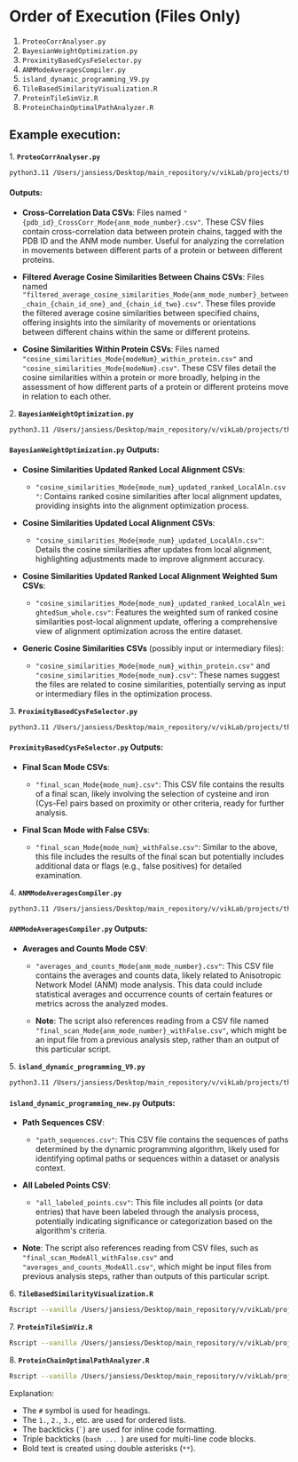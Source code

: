 
# Order of Execution (Files Only)

1. `ProteoCorrAnalyser.py`
2. `BayesianWeightOptimization.py`
3. `ProximityBasedCysFeSelector.py`
4. `ANMModeAveragesCompiler.py`
5. `island_dynamic_programming_V9.py`
6. `TileBasedSimilarityVisualization.R`
7. `ProteinTileSimViz.R`
8. `ProteinChainOptimalPathAnalyzer.R`

## Example execution:
1\. **`ProteoCorrAnalyser.py`**

   ```bash
   python3.11 /Users/jansiess/Desktop/main_repository/v/vikLab/projects/thesis/aim1/paper_1_code/current_version/ProteoCorrAnalyser.py 5t5i 2fdn All G A;
   ```

   #### Outputs:
   - **Cross-Correlation Data CSVs**: Files named `"{pdb_id}_CrossCorr_Mode{anm_mode_number}.csv"`. These CSV files contain cross-correlation data between protein chains, tagged with the PDB ID and the ANM mode number. Useful for analyzing the correlation in movements between different parts of a protein or between different proteins.

   - **Filtered Average Cosine Similarities Between Chains CSVs**: Files named `"filtered_average_cosine_similarities_Mode{anm_mode_number}_between_chain_{chain_id_one}_and_{chain_id_two}.csv"`. These files provide the filtered average cosine similarities between specified chains, offering insights into the similarity of movements or orientations between different chains within the same or different proteins.

   - **Cosine Similarities Within Protein CSVs**: Files named `"cosine_similarities_Mode{modeNum}_within_protein.csv"` and `"cosine_similarities_Mode{modeNum}.csv"`. These CSV files detail the cosine similarities within a protein or more broadly, helping in the assessment of how different parts of a protein or different proteins move in relation to each other.



2\. **`BayesianWeightOptimization.py`**

   ```bash
   python3.11 /Users/jansiess/Desktop/main_repository/v/vikLab/projects/thesis/aim1/paper_1_code/current_version/BayesianWeightOptimization.py All 5t5i.chainG.nowa
   ```

   #### `BayesianWeightOptimization.py` Outputs:

   - **Cosine Similarities Updated Ranked Local Alignment CSVs**:
      - `"cosine_similarities_Mode{mode_num}_updated_ranked_LocalAln.csv"`: Contains ranked cosine similarities after local alignment updates, providing insights into the alignment optimization process.

   - **Cosine Similarities Updated Local Alignment CSVs**:
      - `"cosine_similarities_Mode{mode_num}_updated_LocalAln.csv"`: Details the cosine similarities after updates from local alignment, highlighting adjustments made to improve alignment accuracy.

   - **Cosine Similarities Updated Ranked Local Alignment Weighted Sum CSVs**:
      - `"cosine_similarities_Mode{mode_num}_updated_ranked_LocalAln_weightedSum_whole.csv"`: Features the weighted sum of ranked cosine similarities post-local alignment update, offering a comprehensive view of alignment optimization across the entire dataset.

   - **Generic Cosine Similarities CSVs** (possibly input or intermediary files):
      - `"cosine_similarities_Mode{mode_num}_within_protein.csv"` and `"cosine_similarities_Mode{mode_num}.csv"`: These names suggest the files are related to cosine similarities, potentially serving as input or intermediary files in the optimization process.


3\. **`ProximityBasedCysFeSelector.py`**

   ```bash
   python3.11 /Users/jansiess/Desktop/main_repository/v/vikLab/projects/thesis/aim1/paper_1_code/current_version/ProximityBasedCysFeSelector.py All 5t5i G;
   ```

   #### `ProximityBasedCysFeSelector.py` Outputs:

   - **Final Scan Mode CSVs**:
      - `"final_scan_Mode{mode_num}.csv"`: This CSV file contains the results of a final scan, likely involving the selection of cysteine and iron (Cys-Fe) pairs based on proximity or other criteria, ready for further analysis.

   - **Final Scan Mode with False CSVs**:
      - `"final_scan_Mode{mode_num}_withFalse.csv"`: Similar to the above, this file includes the results of the final scan but potentially includes additional data or flags (e.g., false positives) for detailed examination.




4\. **`ANMModeAveragesCompiler.py`**

   ```bash
   python3.11 /Users/jansiess/Desktop/main_repository/v/vikLab/projects/thesis/aim1/paper_1_code/current_version/ANMModeAveragesCompiler.py All
   ```

   #### `ANMModeAveragesCompiler.py` Outputs:

   - **Averages and Counts Mode CSV**:
      - `"averages_and_counts_Mode{anm_mode_number}.csv"`: This CSV file contains the averages and counts data, likely related to Anisotropic Network Model (ANM) mode analysis. This data could include statistical averages and occurrence counts of certain features or metrics across the analyzed modes.

      - **Note**: The script also references reading from a CSV file named `"final_scan_Mode{anm_mode_number}_withFalse.csv"`, which might be an input file from a previous analysis step, rather than an output of this particular script.





5\. **`island_dynamic_programming_V9.py`**

   ```bash
   python3.11 /Users/jansiess/Desktop/main_repository/v/vikLab/projects/thesis/aim1/paper_1_code/current_version/island_dynamic_programming_V9.py
   ```

   #### `island_dynamic_programming_new.py` Outputs:

   - **Path Sequences CSV**:
      - `"path_sequences.csv"`: This CSV file contains the sequences of paths determined by the dynamic programming algorithm, likely used for identifying optimal paths or sequences within a dataset or analysis context.

   - **All Labeled Points CSV**:
      - `"all_labeled_points.csv"`: This file includes all points (or data entries) that have been labeled through the analysis process, potentially indicating significance or categorization based on the algorithm's criteria.

   - **Note**: The script also references reading from CSV files, such as `"final_scan_ModeAll_withFalse.csv"` and `"averages_and_counts_ModeAll.csv"`, which might be input files from previous analysis steps, rather than outputs of this particular script.





6\. **`TileBasedSimilarityVisualization.R`**

   ```bash
   Rscript --vanilla /Users/jansiess/Desktop/main_repository/v/vikLab/projects/thesis/aim1/paper_1_code/current_version/TileBasedSimilarityVisualization.R 5t5i "Chain G" All
   ```

7\. **`ProteinTileSimViz.R`**

   ```bash
   Rscript --vanilla /Users/jansiess/Desktop/main_repository/v/vikLab/projects/thesis/aim1/paper_1_code/current_version/ProteinTileSimViz.R 5t5i "Chain G" All
   ```

8\. **`ProteinChainOptimalPathAnalyzer.R`**

   ```bash
   Rscript --vanilla /Users/jansiess/Desktop/main_repository/v/vikLab/projects/thesis/aim1/paper_1_code/current_version/ProteinChainOptimalPathAnalyzer.R --pdb-id=5t5i --chain-id=G
   ```


Explanation:
- The `#` symbol is used for headings.
- The `1.`, `2.`, `3.`, etc. are used for ordered lists.
- The backticks (`` ` ``) are used for inline code formatting.
- Triple backticks (```bash ... ```) are used for multi-line code blocks.
- Bold text is created using double asterisks (`**`).
